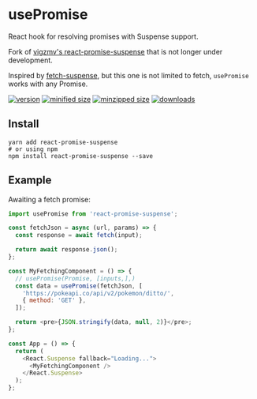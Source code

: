 # usePromise

React hook for resolving promises with Suspense support.

Fork of [vigzmv's react-promise-suspense](https://github.com/vigzmv/react-promise-suspense) that is not longer under development.

Inspired by [fetch-suspense](https://github.com/CharlesStover/fetch-suspense), but this one is not limited to fetch, `usePromise` works with any Promise.

[![version](https://img.shields.io/npm/v/react-promise-suspense.svg)](https://www.npmjs.com/package/react-promise-suspense)
[![minified size](https://img.shields.io/bundlephobia/min/react-promise-suspense.svg)](https://www.npmjs.com/package/react-promise-suspense)
[![minzipped size](https://img.shields.io/bundlephobia/minzip/react-promise-suspense.svg)](https://www.npmjs.com/package/react-promise-suspense)
[![downloads](https://img.shields.io/npm/dt/react-promise-suspense.svg)](https://www.npmjs.com/package/react-promise-suspense)

## Install

```yarn
yarn add react-promise-suspense
# or using npm
npm install react-promise-suspense --save
```

## Example

Awaiting a fetch promise:

```js
import usePromise from 'react-promise-suspense';

const fetchJson = async (url, params) => {
  const response = await fetch(input);

  return await response.json();
};

const MyFetchingComponent = () => {
  // usePromise(Promise, [inputs,],)
  const data = usePromise(fetchJson, [
    'https://pokeapi.co/api/v2/pokemon/ditto/',
    { method: 'GET' },
  ]);

  return <pre>{JSON.stringify(data, null, 2)}</pre>;
};

const App = () => {
  return (
    <React.Suspense fallback="Loading...">
      <MyFetchingComponent />
    </React.Suspense>
  );
};
```

